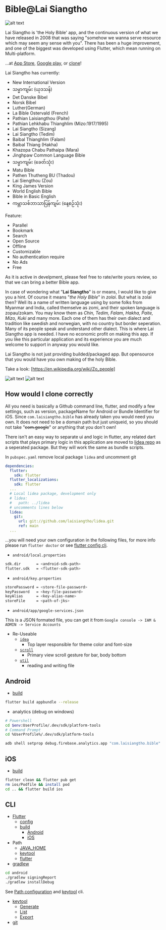 # Bible@Lai Siangtho

![alt text][logo]

Lai Siangtho is 'the Holy Bible' app, and the continuous version of what we have released in 2008 that was saying "somehow we wanna serve resource which may seem any sense with you". There has been a huge improvement, and one of the biggest was developed using Flutter, which mean running on Multi-platform.

...at [App Store][appstore],
[Google play][playStore],
or [clone](#how-would-i-clone-correctly)!

Lai Siangtho has currently:

- New International Version
- သမ္မာကျမ်း (ယုဒသန်)
- Det Danske Bibel
- Norsk Bibel
- Luther(German)
- La Bible Ostervald (French)
- Pathian Laisiangthou (Paite)
- Pathian Lehkhabu Thianghlim (Mizo:1917/1995)
- Lai Siangtho (Sizang)
- Lai Siangtho (Tedim)
- Baibal Thianghlim (Falam)
- Baibal Thiang (Hakha)
- Khazopa Chabu Pathaipa (Mara)
- Jinghpaw Common Language Bible
- သမ္မာကျမ်း (ခေတ်သုံး)
- Matu Bible
- Pathen Thutheng BU (Thadou)
- Lai Siengthou (Zou)
- King James Version
- World English Bible
- Bible in Basic English
- ကမ္ဘာသစ်ဘာသာပြန်ကျမ်း (နေ့စဉ်သုံး)

Feature:

- Parallel
- Bookmark
- Search
- Open Source
- Offline
- Customizable
- No authentication require
- No Ads
- Free

As it is active in develpment, please feel free to rate/write yours review, so that we can bring a better Bible app.

In case of wondering what "**Lai Siangtho**" is or means, I would like to give you a hint. Of course it means "_the Holy Bible_" in _zolai_. But what is zolai then? Well its a name of written language using by some folks from Myanmar and India, called themselve as zomi, and their spoken language is zopau/zokam. You may know them as _Chin, Tedim, Falam, Hakha, Paite, Mizo, Kuki_ and many more. Each one of them has their own dialect and tradition like swedish and norwegian, with no country but border seperation. Many of its people speak and understand other dialect. This is where Lai Siangtho app is needed. I have no economic profit on making this app. If you like this particular application and its experience you are much welcome to support in anyway you would like.

Lai Siangtho is not just providing builded/packaged app. But opensource that you would have you own making of the holy Bible.

Take a look: [https://en.wikipedia.org/wiki/Zo_people]

![alt text][license]
![alt text][flutterversion]

## How would I clone correctly

All you need is basically a Github command line, flutter, and modify a few settings, such as version, packageName for Android or Bundle Identifier for iOS. Since `com.laisiangtho.bible` has already taken you would need you own. It does not need to be a domain path but just uniqueid, so you should not take "~~com.google~~" or anything that you don't own!

There isn't an easy way to separate ui and logic in flutter, any related dart scripts that plays primary logic in this application are moved to [lidea repo][lidea] as a seperated package. But they will work the same as bundle scripts.

In `pubspec.yaml` remove local package `lidea` and uncomment git

```yaml
dependencies:
  flutter:
    sdk: flutter
  flutter_localizations:
    sdk: flutter
  ...
  # Local lidea package, development only
  # lidea:
  #   path: ../lidea
  # uncomments lines below
  lidea:
    git:
      url: git://github.com/laisiangtho/lidea.git
      ref: main
  ...
```

...you will need your own configuration in the following files, for more info please run `flutter doctor` or see [flutter config cli](tool#Flutter-config).

- `android/local.properties`

```sh
sdk.dir       = <android-sdk-path>
flutter.sdk   = <flutter-sdk-path>
```

- `android/key.properties`

```sh
storePassword = <store-file-password>
keyPassword   = <key-file-password>
keyAlias      = <key-alias-name>
storeFile     = <path-of-jks>
```

- `android/app/google-services.json`

This is a JSON formated file, you can get it from `Google console -> IAM & ADMIN -> Service Accounts`

- Re-Useable
  - [`idea`](#idea)
    - Top layer responsible for theme color and font-size
  - [`scroll`](#scroll)
    - Primary view scroll gesture for bar, body bottom
  - [`util`](#util)
    - reading and writing file

## Android

- [build](tool#flutter-build-android)

```sh
flutter build appbundle --release
```

- analytics (debug on windows)

```sh
# Powershell
cd $env:UserProfile/.dev/sdk/platform-tools
# Command Prompt
cd %UserProfile%/.dev/sdk/platform-tools

adb shell setprop debug.firebase.analytics.app "com.laisiangtho.bible"
```

## iOS

- [build](tool#flutter-build-ios)

```sh
flutter clean && flutter pub get
rm ios/Podfile && install pod
cd .. && flutter build ios
```

## CLI

- [Flutter](tool#flutter)
  - [config](tool#flutter-config)
  - [build](tool#flutter-config)
    - [Android](tool#flutter-build-android)
    - [iOS](tool#flutter-build-ios)
- Path
  - [JAVA_HOME](tool#path-javahome)
  - [keytool](tool#path-keytool)
  - [flutter](tool#path-flutter)
- [gradlew](tool#gradlew)
  
```sh
cd android
./gradlew signingReport
./gradlew installDebug
```

See [Path configuration](tool#path-keytool) and [keytool](tool#keytool) cli.

- [keytool](tool#keytool)
  - [Generate](tool#keytool-generate)
  - [List](tool#keytool-list)
  - [Export](tool#keytool-export)
- [git](tool#git)

[playStore]: https://play.google.com/store/apps/details?id=com.laisiangtho.bible
[playStore Join]: https://play.google.com/apps/testing/com.laisiangtho.bible/join
[appstore]: https://apps.apple.com/au/app/lai-siangtho/id600127635
[Home]: https://github.com/laisiangtho/development
[lidea]: https://github.com/laisiangtho/lidea
[tool]: ./TOOL.md

[logo]: https://raw.githubusercontent.com/laisiangtho/development/master/bible.png "Lai Siangtho"
[license]: https://img.shields.io/badge/License-MIT-yellow.svg "License"
[flutterversion]: https://img.shields.io/badge/flutter-%3E%3D%202.12.0%20%3C3.0.0-green.svg "Flutter version"
